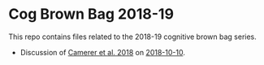 # Cog Brown Bag 2018-19

This repo contains files related to the 2018-19 cognitive brown bag series.

- Discussion of [Camerer et al. 2018](https://www.nature.com/articles/s41562-018-0399-z) on [2018-10-10](https://psu-psychology.github.io/cog-bbag-2018-19/2018-10-10-camerer-et-al.html).
